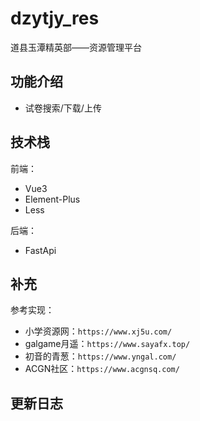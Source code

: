 # dzytjy_res
道县玉潭精英部——资源管理平台


## 功能介绍

- 试卷搜索/下载/上传






## 技术栈

前端：
- Vue3
- Element-Plus
- Less


后端：
- FastApi



## 补充

参考实现：
- 小学资源网：`https://www.xj5u.com/`
- galgame月遥：`https://www.sayafx.top/`
- 初音的青葱：`https://www.yngal.com/`
- ACGN社区：`https://www.acgnsq.com/`


## 更新日志